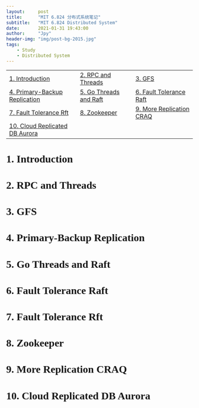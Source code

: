 ```yaml
---
layout:     post
title:      "MIT 6.824 分布式系统笔记"
subtitle:   "MIT 6.824 Distributed System"
date:       2021-01-31 19:43:00
author:     "Jpy"
header-img: "img/post-bg-2015.jpg"
tags:
    - Study
    - Distributed System
---
```

| | | |  
|---|---|---| 
| [1. Introduction](#1) | [2. RPC and Threads](#2)  |[3. GFS](#3)|
| [4. Primary-Backup Replication](#4) | [5. Go Threads and Raft](#5)  |[6. Fault Tolerance Raft](#6)|
| [7. Fault Tolerance Rft](#7) | [8. Zookeeper](#8)  |[9. More Replication CRAQ](#9)|
| [10. Cloud Replicated DB Aurora](#10) |  | |




<h1 id="1"><font face="Microsoft Yahei Light">1. Introduction</font></h1>
<h1 id="2"><font face="Microsoft Yahei Light">2. RPC and Threads</font></h1>


<h1 id="3"><font face="Microsoft Yahei Light">3. GFS</font></h1>

<h1 id="4"><font face="Microsoft Yahei Light">4. Primary-Backup Replication</font></h1>

<h1 id="5"><font face="Microsoft Yahei Light">5. Go Threads and Raft</font></h1>

<h1 id="6"><font face="Microsoft Yahei Light">6. Fault Tolerance Raft</font></h1>

<h1 id="7"><font face="Microsoft Yahei Light">7. Fault Tolerance Rft</font></h1>

<h1 id="8"><font face="Microsoft Yahei Light">8. Zookeeper</font></h1>

<h1 id="9"><font face="Microsoft Yahei Light">9. More Replication CRAQ</font></h1>

<h1 id="10"><font face="Microsoft Yahei Light">10. Cloud Replicated DB Aurora</font></h1>


